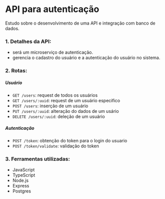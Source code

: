 # API para autenticação

Estudo sobre o desenvolvimento de uma API e integração com banco de dados.

### 1. Detalhes da API:
- será um microserviço de autenticação.
- gerencia o cadastro do usuário e a autenticação do usuário no sistema.

### 2. Rotas:

##### Usuário
  - `GET /users`: request de todos os usuários
  - `GET /users/:uuid`: request de um usuário especifico
  - `POST /users`: inserção de um usuário
  - `PUT /users/:uuid`: alteração do dados de um usário
  - `DELETE /users/:uuid`: deleção de um usuário

##### Autenticação
  - `POST /token`: obtenção do token para o login do usuario
  - `POST /token/validate`: validação do token

### 3. Ferramentas utilizadas:
- JavaScript
- TypeScript
- Node.js
- Express
- Postgres
